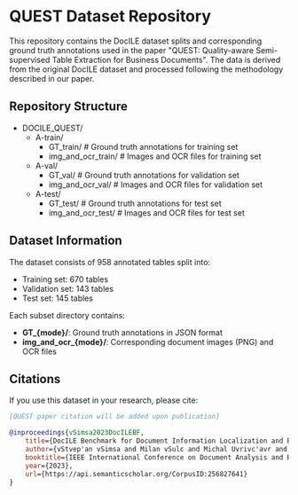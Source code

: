 # QUEST Dataset Repository  

This repository contains the DocILE dataset splits and corresponding ground truth annotations used in the paper "QUEST: Quality-aware Semi-supervised Table Extraction for Business Documents". The data is derived from the original DocILE dataset and processed following the methodology described in our paper.  

## Repository Structure  

- DOCILE_QUEST/  
    - A-train/  
        - GT_train/ # Ground truth annotations for training set  
        - img_and_ocr_train/ # Images and OCR files for training set  
    - A-val/  
        - GT_val/ # Ground truth annotations for validation set  
        - img_and_ocr_val/ # Images and OCR files for validation set  
    - A-test/  
        - GT_test/ # Ground truth annotations for test set  
        - img_and_ocr_test/ # Images and OCR files for test set  

## Dataset Information  

The dataset consists of 958 annotated tables split into:  
- Training set: 670 tables  
- Validation set: 143 tables  
- Test set: 145 tables  

Each subset directory contains:  
- **GT_{mode}/**: Ground truth annotations in JSON format  
- **img_and_ocr_{mode}/**: Corresponding document images (PNG) and OCR files  

## Citations  

If you use this dataset in your research, please cite:  

```bibtex  
[QUEST paper citation will be added upon publication]  

@inproceedings{vSimsa2023DocILEBF,  
    title={DocILE Benchmark for Document Information Localization and Extraction},  
    author={vStvep'an vSimsa and Milan vSulc and Michal Uvrivc'avr and Yash J. Patel and Ahmed Hamdi and Matvej Koci'an and Maty'avs Skalick'y and Jivr'i Matas and Antoine Doucet and Micka{\"e}l Coustaty and Dimosthenis Karatzas},  
    booktitle={IEEE International Conference on Document Analysis and Recognition},  
    year={2023},  
    url={https://api.semanticscholar.org/CorpusID:256827641}  
}
